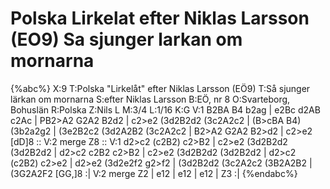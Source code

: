 # Polska Lirkelat efter Niklas Larsson (EO9) Sa sjunger larkan om mornarna

{%abc%}
X:9
T:Polska "Lirkelåt" efter Niklas Larsson (EÖ9)
T:Så sjunger lärkan om mornarna
S:efter Niklas Larsson
B:EÖ, nr 8
O:Svarteborg, Bohuslän
R:Polska
Z:Nils L
M:3/4
L:1/16
K:G
V:1
B2BA B4 b2ag | e2Bc d2AB c2Ac | PB2>A2 G2A2 B2d2 | c2>e2 (3d2B2d2 (3c2A2c2 |
(B>cBA B4) (3b2a2g2 | (3e2B2c2 (3d2A2B2 (3c2A2c2 | B2>A2 G2A2 B2>d2 | c2>e2 [dD]8 ::
V:2 merge
Z8 ::
V:1
d2>c2 (c2B2) c2>B2 | c2>e2 (3d2B2d2 (3d2B2d2 | d2>c2 c2B2 c2>B2 | c2>e2 (3d2B2d2 (3d2B2d2 |
d2>c2 (c2B2) c2>e2 | d2>e2 (3d2e2f2 g2>f2 | (3d2B2d2 (3c2A2c2 (3B2A2B2 | (3G2A2F2 [GG,]8 :|
V:2 merge
Z2 | e12 | e12 | e12 | Z3 :|
{%endabc%}
